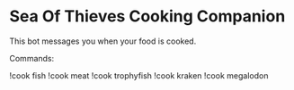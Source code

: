 # Sea Of Thieves Cooking Companion
This bot messages you when your food is cooked.

Commands:

!cook fish
!cook meat
!cook trophyfish
!cook kraken
!cook megalodon
